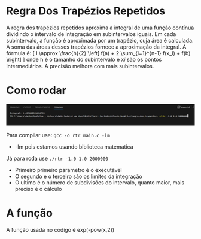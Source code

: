 # Regra Dos Trapézios Repetidos 

A regra dos trapézios repetidos aproxima a integral de uma função contínua dividindo o intervalo de integração em subintervalos iguais. Em cada subintervalo, a função é aproximada por um trapézio, 
cuja área é calculada. A soma das áreas desses trapézios fornece a aproximação da integral. A fórmula é: 
\[
I \approx \frac{h}{2} \left[ f(a) + 2 \sum_{i=1}^{n-1} f(x_i) + f(b) \right]
\]
onde h é o tamanho do subintervalo e x𝑖 são os pontos intermediários. A precisão melhora com mais subintervalos.

# Como rodar

![Print do terminal mostrando como executa o programa](screemshot.png)

Para compilar use: `gcc -o rtr main.c -lm `
  - -lm pois estamos usando biblioteca matematica

  Já para roda use `./rtr -1.0 1.0 2000000` 
  - Primeiro primeiro parametro é o executável
  - O segundo e o terceiro são os limites da integração 
  - O ultimo é o número de subdivisões do intervalo, quanto maior, mais preciso é o cálculo

  # A função
  A função usada no código é exp(-pow(x,2)) 
